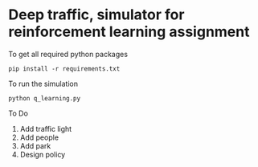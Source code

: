 # Deep traffic, simulator for reinforcement learning assignment

To get all required python packages

    pip install -r requirements.txt

To run the simulation

    python q_learning.py


To Do 
   1. Add traffic light
   2. Add people
   3. Add park
   4. Design policy

